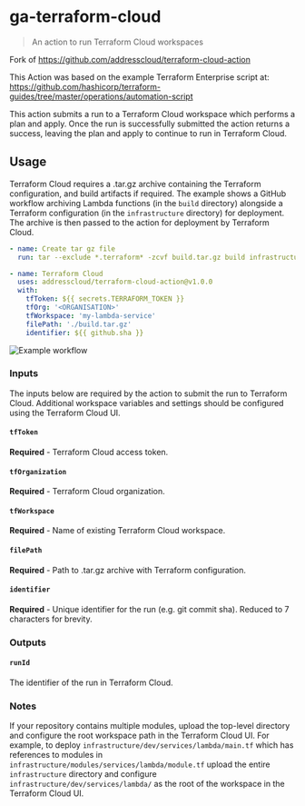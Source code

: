# ga-terraform-cloud 

> An action to run Terraform Cloud workspaces

Fork of https://github.com/addresscloud/terraform-cloud-action

This Action was based on the example Terraform Enterprise script at: 
https://github.com/hashicorp/terraform-guides/tree/master/operations/automation-script

This action submits a run to a Terraform Cloud workspace which performs a plan and apply. 
Once the run is successfully submitted the action returns a success, leaving the plan and apply 
to continue to run in Terraform Cloud.

## Usage

Terraform Cloud requires a .tar.gz archive containing the Terraform configuration, and build 
artifacts if required. The example shows a GitHub workflow archiving Lambda functions (in the 
`build` directory) alongside a Terraform configuration (in the `infrastructure` directory) for 
deployment. The archive is then passed to the action for deployment by Terraform Cloud.

```yml
- name: Create tar gz file
  run: tar --exclude *.terraform* -zcvf build.tar.gz build infrastructure

- name: Terraform Cloud
  uses: addresscloud/terraform-cloud-action@v1.0.0
  with:
    tfToken: ${{ secrets.TERRAFORM_TOKEN }}
    tfOrg: '<ORGANISATION>'
    tfWorkspace: 'my-lambda-service'
    filePath: './build.tar.gz'
    identifier: ${{ github.sha }}
```

![Example workflow](example.png)

### Inputs

The inputs below are required by the action to submit the run to Terraform Cloud. 
Additional workspace variables and settings should be configured using the Terraform Cloud UI. 

#### `tfToken`
 
**Required** - Terraform Cloud access token.

#### `tfOrganization`

**Required** - Terraform Cloud organization.

#### `tfWorkspace`

**Required** - Name of existing Terraform Cloud workspace.

#### `filePath`

**Required** - Path to .tar.gz archive with Terraform configuration.

#### `identifier`

**Required** - Unique identifier for the run (e.g. git commit sha). Reduced to 7 characters for brevity.

### Outputs

#### `runId` 

The identifier of the run in Terraform Cloud.

### Notes

If your repository contains multiple modules, upload the top-level directory and configure the 
root workspace path in the Terraform Cloud UI. For example, to deploy 
`infrastructure/dev/services/lambda/main.tf` which has references to modules in 
`infrastructure/modules/services/lambda/module.tf` upload the entire `infrastructure` directory 
and configure `infrastructure/dev/services/lambda/` as the root of the workspace in the Terraform Cloud UI.



